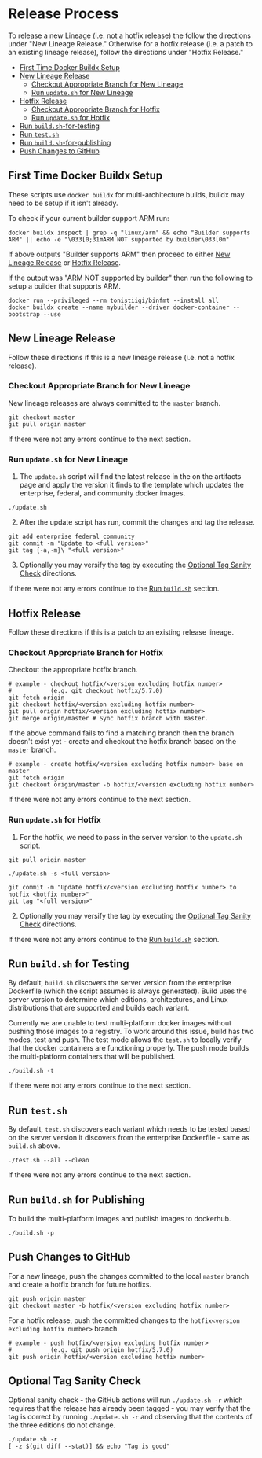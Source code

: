 # Release Process

To release a new Lineage (i.e. not a hotfix release) the follow the directions
under "New Lineage Release." Otherwise for a hotfix release (i.e. a patch to an
existing lineage release), follow the directions under "Hotfix Release."

* [First Time Docker Buildx Setup](#first-time-docker-buildx-setup)
* [New Lineage Release](#new-lineage-release)
  * [Checkout Appropriate Branch for New Lineage](#checkout-appropriate-branch-for-new-lineage)
  * [Run `update.sh` for New Lineage](#run-updatesh-for-new-lineage)
* [Hotfix Release](#hotfix-release)
  * [Checkout Appropriate Branch for Hotfix](#checkout-appropriate-branch-for-new-lineage)
  * [Run `update.sh` for Hotfix](#run-updatesh-for-hotfix)
* [Run `build.sh`-for-testing](#run-buildsh-for-testing)
* [Run `test.sh`](#run-testsh)
* [Run `build.sh`-for-publishing](#run-buildsh-for-publishing)
* [Push Changes to GitHub](#push-changes-to-github)

## First Time Docker Buildx Setup

These scripts use `docker buildx` for multi-architecture builds, buildx may need
to be setup if it isn't already.

To check if your current builder support ARM run:

```shell
docker buildx inspect | grep -q "linux/arm" && echo "Builder supports ARM" || echo -e "\033[0;31mARM NOT supported by builder\033[0m"
```

If above outputs "Builder supports ARM" then proceed to either
[New Lineage Release](#new-lineage-release) or
[Hotfix Release](#hotfix-release).

If the output was "ARM NOT supported by builder" then run the following to setup
a builder that supports ARM.

```shell
docker run --privileged --rm tonistiigi/binfmt --install all 
docker buildx create --name mybuilder --driver docker-container --bootstrap --use
```

## New Lineage Release

Follow these directions if this is a new lineage release (i.e. not a hotfix
release).

### Checkout Appropriate Branch for New Lineage

New lineage releases are always committed to the `master` branch.

```shell
git checkout master
git pull origin master
```

If there were not any errors continue to the next section.

### Run `update.sh` for New Lineage

1. The `update.sh` script will find the latest release in the on the artifacts
  page and apply the version it finds to the template which updates the
  enterprise, federal, and community docker images.

  ```shell
  ./update.sh
  ```

2. After the update script has run, commit the changes and tag the release.

  ```shell
  git add enterprise federal community
  git commit -m "Update to <full version>"
  git tag {-a,-m}\ "<full version>"
  ```

3. Optionally you may versify the tag by executing the
  [Optional Tag Sanity Check](#optional-tag-sanity-check) directions.

If there were not any errors continue to the [Run `build.sh`](#run-buildsh)
section.

## Hotfix Release

Follow these directions if this is a patch to an existing release lineage.

### Checkout Appropriate Branch for Hotfix

Checkout the appropriate hotfix branch.

```shell
# example - checkout hotfix/<version excluding hotfix number>
#           (e.g. git checkout hotfix/5.7.0)
git fetch origin
git checkout hotfix/<version excluding hotfix number>
git pull origin hotfix/<version excluding hotfix number>
git merge origin/master # Sync hotfix branch with master.
```

If the above command fails to find a matching branch then the branch doesn't
exist yet - create and checkout the hotfix branch based on the `master` branch.

```shell
# example - create hotfix/<version excluding hotfix number> base on master
git fetch origin
git checkout origin/master -b hotfix/<version excluding hotfix number>
```

If there were not any errors continue to the next section.

### Run `update.sh` for Hotfix

1. For the hotfix, we need to pass in the server version to the `update.sh`
  script.

  ```shell
  git pull origin master
  
  ./update.sh -s <full version>
  
  git commit -m "Update hotfix/<version excluding hotfix number> to hotfix <hotfix number>"
  git tag "<full version>"
  ```

2. Optionally you may versify the tag by executing the
  [Optional Tag Sanity Check](#optional-tag-sanity-check) directions.

If there were not any errors continue to the [Run `build.sh`](#run-buildsh)
section.

## Run `build.sh` for Testing

By default, `build.sh` discovers the server version from the enterprise
Dockerfile (which the script assumes is always generated). Build uses the server
version to determine which editions, architectures, and Linux distributions that
are supported and builds each variant.

Currently we are unable to test multi-platform docker images without pushing
those images to a registry. To work around this issue, build has two modes, test
and push. The test mode allows the `test.sh` to locally verify that the docker
containers are functioning properly. The push mode builds the multi-platform
containers that will be published.

```shell
./build.sh -t
```

If there were not any errors continue to the next section.

## Run `test.sh`

By default, `test.sh` discovers each variant which needs to be tested based on
the server version it discovers from the enterprise Dockerfile - same as
`build.sh` above.

```shell
./test.sh --all --clean
```

If there were not any errors continue to the next section.

## Run `build.sh` for Publishing

To build the multi-platform images and publish images to dockerhub.

```shell
./build.sh -p
```

## Push Changes to GitHub

For a new lineage, push the changes committed to the local `master` branch and
create a hotfix branch for future hotfixs.

```shell
git push origin master
git checkout master -b hotfix/<version excluding hotfix number>
```

For a hotfix release, push the committed changes to the
`hotfix<version excluding hotfix number>` branch.

```shell
# example - push hotfix/<version excluding hotfix number>
#           (e.g. git push origin hotfix/5.7.0)
git push origin hotfix/<version excluding hotfix number>
```

## Optional Tag Sanity Check

Optional sanity check - the GitHub actions will run `./update.sh -r` which
requires that the release has already been tagged - you may verify that the tag
is correct by running `./update.sh -r` and observing that the contents of the
three editions do not change.

```shell
./update.sh -r
[ -z $(git diff --stat)] && echo "Tag is good"
```
